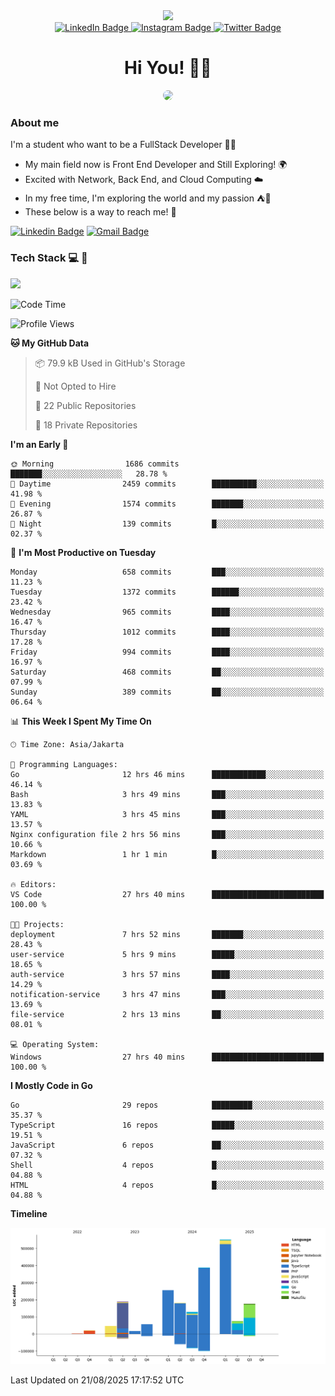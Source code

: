 <div>
  <div id="header" align="center">
      <img src="https://media.giphy.com/media/nFLW7PNGgN3lI68rdv/giphy.gif" width="100"/>
      <div id="badges" style="margin-bottom:20px">
        <a href="https://www.linkedin.com/in/daffadon/">
          <img src="https://img.shields.io/badge/LinkedIn-blue?style=for-the-badge&logo=linkedin&logoColor=white" alt="LinkedIn Badge"/>
        </a>
        <a href="https://www.instagram.com/daffadon_/">
          <img src="https://img.shields.io/badge/Instagram-E4405F?style=for-the-badge&logo=instagram&logoColor=white" alt="Instagram Badge"/>
        </a>
        <a href="https://twitter.com/daffadon_">
          <img src="https://img.shields.io/badge/Twitter-blue?style=for-the-badge&logo=twitter&logoColor=white" alt="Twitter Badge"/>
        </a>
      </div>
    <h1>Hi You! 🙌🙌</h1>
    <img src="https://media.giphy.com/media/rJsMvyk7AHHiW9qKLM/giphy.gif" height=200 style="border-radius:10px" />
  </div>
</div>

### About me

I'm a student who want to be a FullStack Developer 🧑‍💻

- My main field now is Front End Developer and Still Exploring! 🌍
- Excited with Network, Back End, and Cloud Computing ☁️
- In my free time, I'm exploring the world and my passion ⛺🍵
- These below is a way to reach me! 🏃

[![Linkedin Badge](https://skillicons.dev/icons?i=linkedin)](www.linkedin.com/in/daffadon)
[![Gmail Badge](https://skillicons.dev/icons?i=gmail)](https://mail.google.com/mail/?view=cm&fs=1&to=daffaputranarendra9@gmail.com)

### Tech Stack 💻 📘

<img src="https://skillicons.dev/icons?i=java,html,css,javascript,typescript,golang,react,next,express,vite,tailwind,mui,prisma,mongodb,mysql,firebase,jest,git,jenkins,docker,kubernetes,github,postman,prometheus,grafana,gcp,vscode,arch,&perline=9"/>

<!--START_SECTION:waka-->
![Code Time](http://img.shields.io/badge/Code%20Time-285%20hrs%2021%20mins-blue)

![Profile Views](http://img.shields.io/badge/Profile%20Views-1-blue)

**🐱 My GitHub Data** 

> 📦 79.9 kB Used in GitHub's Storage 
 > 
> 🚫 Not Opted to Hire
 > 
> 📜 22 Public Repositories 
 > 
> 🔑 18 Private Repositories 
 > 
**I'm an Early 🐤** 

```text
🌞 Morning                1686 commits        ███████░░░░░░░░░░░░░░░░░░   28.78 % 
🌆 Daytime                2459 commits        ██████████░░░░░░░░░░░░░░░   41.98 % 
🌃 Evening                1574 commits        ███████░░░░░░░░░░░░░░░░░░   26.87 % 
🌙 Night                  139 commits         █░░░░░░░░░░░░░░░░░░░░░░░░   02.37 % 
```
📅 **I'm Most Productive on Tuesday** 

```text
Monday                   658 commits         ███░░░░░░░░░░░░░░░░░░░░░░   11.23 % 
Tuesday                  1372 commits        ██████░░░░░░░░░░░░░░░░░░░   23.42 % 
Wednesday                965 commits         ████░░░░░░░░░░░░░░░░░░░░░   16.47 % 
Thursday                 1012 commits        ████░░░░░░░░░░░░░░░░░░░░░   17.28 % 
Friday                   994 commits         ████░░░░░░░░░░░░░░░░░░░░░   16.97 % 
Saturday                 468 commits         ██░░░░░░░░░░░░░░░░░░░░░░░   07.99 % 
Sunday                   389 commits         ██░░░░░░░░░░░░░░░░░░░░░░░   06.64 % 
```


📊 **This Week I Spent My Time On** 

```text
🕑︎ Time Zone: Asia/Jakarta

💬 Programming Languages: 
Go                       12 hrs 46 mins      ████████████░░░░░░░░░░░░░   46.14 % 
Bash                     3 hrs 49 mins       ███░░░░░░░░░░░░░░░░░░░░░░   13.83 % 
YAML                     3 hrs 45 mins       ███░░░░░░░░░░░░░░░░░░░░░░   13.57 % 
Nginx configuration file 2 hrs 56 mins       ███░░░░░░░░░░░░░░░░░░░░░░   10.66 % 
Markdown                 1 hr 1 min          █░░░░░░░░░░░░░░░░░░░░░░░░   03.69 % 

🔥 Editors: 
VS Code                  27 hrs 40 mins      █████████████████████████   100.00 % 

🐱‍💻 Projects: 
deployment               7 hrs 52 mins       ███████░░░░░░░░░░░░░░░░░░   28.43 % 
user-service             5 hrs 9 mins        █████░░░░░░░░░░░░░░░░░░░░   18.65 % 
auth-service             3 hrs 57 mins       ████░░░░░░░░░░░░░░░░░░░░░   14.29 % 
notification-service     3 hrs 47 mins       ███░░░░░░░░░░░░░░░░░░░░░░   13.69 % 
file-service             2 hrs 13 mins       ██░░░░░░░░░░░░░░░░░░░░░░░   08.01 % 

💻 Operating System: 
Windows                  27 hrs 40 mins      █████████████████████████   100.00 % 
```

**I Mostly Code in Go** 

```text
Go                       29 repos            █████████░░░░░░░░░░░░░░░░   35.37 % 
TypeScript               16 repos            █████░░░░░░░░░░░░░░░░░░░░   19.51 % 
JavaScript               6 repos             ██░░░░░░░░░░░░░░░░░░░░░░░   07.32 % 
Shell                    4 repos             █░░░░░░░░░░░░░░░░░░░░░░░░   04.88 % 
HTML                     4 repos             █░░░░░░░░░░░░░░░░░░░░░░░░   04.88 % 
```



**Timeline**

![Lines of Code chart](https://raw.githubusercontent.com/Daffadon/Daffadon/main/assets/bar_graph.png)


 Last Updated on 21/08/2025 17:17:52 UTC
<!--END_SECTION:waka-->
